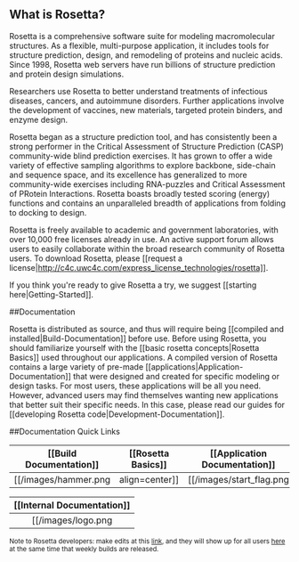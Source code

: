 ## What is Rosetta?
Rosetta is a comprehensive software suite for modeling macromolecular structures. As a flexible, multi-purpose application, it includes tools for structure prediction, design, and remodeling of proteins and nucleic acids. Since 1998, Rosetta web servers have run billions of structure prediction and protein design simulations.

Researchers use Rosetta to better understand treatments of infectious diseases, cancers, and autoimmune disorders. Further applications involve the development of vaccines, new materials, targeted protein binders, and enzyme design.

Rosetta began as a structure prediction tool, and has consistently been a strong performer in the Critical Assessment of Structure Prediction (CASP) community-wide blind prediction exercises. It has grown to offer a wide variety of effective sampling algorithms to explore backbone, side-chain and sequence space, and its excellence has generalized to more community-wide exercises including RNA-puzzles and Critical Assessment of PRotein Interactions. Rosetta boasts broadly tested scoring (energy) functions and contains an unparalleled breadth of applications from folding to docking to design.

Rosetta is freely available to academic and government laboratories, with over 10,000 free licenses already in use. An active support forum allows users to easily collaborate within the broad research community of Rosetta users. To download Rosetta, please [[request a license|http://c4c.uwc4c.com/express_license_technologies/rosetta]].

If you think you're ready to give Rosetta a try, we suggest [[starting here|Getting-Started]].

##Documentation

Rosetta is distributed as source, and thus will require being [[compiled and installed|Build-Documentation]] before use. Before using Rosetta, you should familiarize yourself with the [[basic rosetta concepts|Rosetta Basics]] used throughout our applications. A compiled version of Rosetta contains a large variety of pre-made [[applications|Application-Documentation]] that were designed and created for specific modeling or design tasks. For most users, these applications will be all you need. However, advanced users may find themselves wanting new applications that better suit their specific needs. In this case, please read our guides for [[developing Rosetta code|Development-Documentation]].

##Documentation Quick Links

|[[Build Documentation]]|[[Rosetta Basics]]        |[[Application Documentation]]|[[Development Documentation]]|[[Solving a Biological Problem]]|
|:---------------------:|:------------------------:|:---------------------------:|:---------------------------:|:---------------------------------:|
|[[/images/hammer.png|align=center]] |[[/images/start_flag.png|align=center]]|[[/images/power.png|align=center]]|[[/images/wrench.png|align=center]]|[[/images/wrench.png|align=center]]

<!--- BEGIN_INTERNAL -->
|[[Internal Documentation]]|
|:------------------------:|
|[[/images/logo.png|align=center]]      |
<!--- END_INTERNAL --> 

<sub>Note to Rosetta developers: make edits at this [link](https://www.rosettacommons.org/docs/wiki/), and they will show up for all users [here](https://www.rosettacommons.org/docs/latest/) at the same time that weekly builds are released.</sub>

